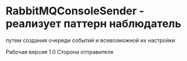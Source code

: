 # RabbitMQConsoleSender - реализует паттерн наблюдатель 
путем создания очереди событий и всевозможной их настройки 

Рабочая версия 1.0
Сторона отправителя
